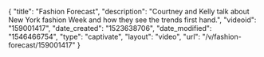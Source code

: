 {
    "title": "Fashion Forecast",
    "description": "Courtney and Kelly talk about New York fashion Week and how they see the trends first hand.",
    "videoid": "159001417",
    "date_created": "1523638706",
    "date_modified": "1546466754",
    "type": "captivate",
    "layout": "video",
    "url": "\/v\/fashion-forecast\/159001417"
}